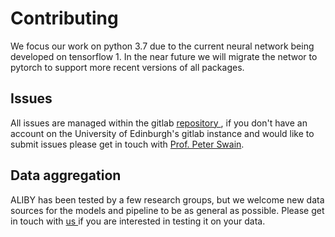 # Contributing

We focus our work on python 3.7 due to the current neural network being developed on tensorflow 1. In the near future we will migrate the networ to pytorch to support more recent versions of all packages.

## Issues
All issues are managed within the gitlab [ repository ](https://git.ecdf.ed.ac.uk/swain-lab/aliby/aliby/-/issues), if you don't have an account on the University of Edinburgh's gitlab instance and would like to submit issues please get in touch with [Prof. Peter Swain](mailto:peter.swain@ed.ac.uk ).

## Data aggregation

ALIBY has been tested by a few research groups, but we welcome new data sources for the models and pipeline to be as general as possible. Please get in touch with [ us ](mailto:peter.swain@ed.ac.uk ) if you are interested in testing it on your data.
